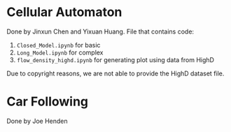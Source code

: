 # Cellular Automaton

Done by Jinxun Chen and Yixuan Huang.
File that contains code:

1. `Closed_Model.ipynb` for basic
2. `Long_Model.ipynb` for complex
3. `flow_density_highd.ipynb` for generating plot using data from HighD

Due to copyright reasons, we are not able to provide the HighD dataset file.

# Car Following

Done by Joe Henden
